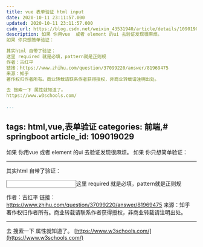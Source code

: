 ```yaml
---
title: vue 表单验证 html input
date: 2020-10-11 23:11:57.000
updated: 2020-10-11 23:11:57.000
csdn_url: https://blog.csdn.net/weixin_43531940/article/details/109019029
description: 如果 你用vue  或者 element 的ui 去验证发现很麻烦。
如果 你只想简单验证：

其实html 自带了验证：
这里 required 就是必填，pattern就是正则规
作者：古红平
链接：https://www.zhihu.com/question/37099220/answer/81969475
来源：知乎
著作权归作者所有。商业转载请联系作者获得授权，非商业转载请注明出处。

去 搜索一下 属性就知道了。
https://www.w3schools.com/

...
```

tags: html,vue,表单验证
categories: 前端,# springboot
article_id: 109019029
---
﻿如果 你用vue  或者 element 的ui 去验证发现很麻烦。
如果 你只想简单验证：

---

其实html 自带了验证：

<input type="text" name="field" class="form-control" required maxlength="30" pattern="^[a-zA-Z][a-zA-Z0-9_]*$" />这里 required 就是必填，pattern就是正则规

作者：古红平
链接：https://www.zhihu.com/question/37099220/answer/81969475
来源：知乎
著作权归作者所有。商业转载请联系作者获得授权，非商业转载请注明出处。

---

去 搜索一下 属性就知道了。
[https://www.w3schools.com/](https://www.w3schools.com/)
